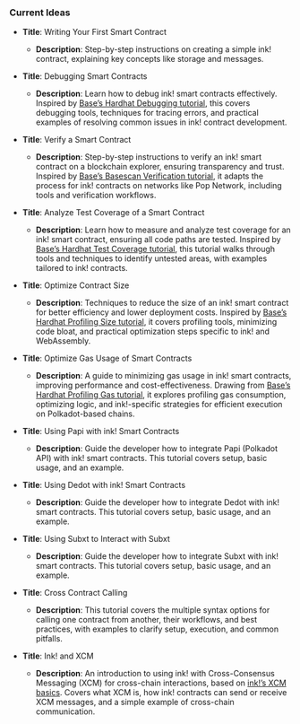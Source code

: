 ### Current Ideas

- **Title**: Writing Your First Smart Contract
  - **Description**: Step-by-step instructions on creating a simple ink! contract, explaining key concepts like storage and messages.

- **Title**: Debugging Smart Contracts
  - **Description**: Learn how to debug ink! smart contracts effectively. Inspired by [Base’s Hardhat Debugging tutorial](https://docs.base.org/tutorials/hardhat-debugging), this covers debugging tools, techniques for tracing errors, and practical examples of resolving common issues in ink! contract development.

- **Title**: Verify a Smart Contract
  - **Description**: Step-by-step instructions to verify an ink! smart contract on a blockchain explorer, ensuring transparency and trust. Inspired by [Base’s Basescan Verification tutorial](https://docs.base.org/tutorials/verify-smart-contract-using-basescan), it adapts the process for ink! contracts on networks like Pop Network, including tools and verification workflows.

- **Title**: Analyze Test Coverage of a Smart Contract
  - **Description**: Learn how to measure and analyze test coverage for an ink! smart contract, ensuring all code paths are tested. Inspired by [Base’s Hardhat Test Coverage tutorial](https://docs.base.org/tutorials/hardhat-test-coverage), this tutorial walks through tools and techniques to identify untested areas, with examples tailored to ink! contracts.

- **Title**: Optimize Contract Size
  - **Description**: Techniques to reduce the size of an ink! smart contract for better efficiency and lower deployment costs. Inspired by [Base’s Hardhat Profiling Size tutorial](https://docs.base.org/tutorials/hardhat-profiling-size), it covers profiling tools, minimizing code bloat, and practical optimization steps specific to ink! and WebAssembly.

- **Title**: Optimize Gas Usage of Smart Contracts
  - **Description**: A guide to minimizing gas usage in ink! smart contracts, improving performance and cost-effectiveness. Drawing from [Base’s Hardhat Profiling Gas tutorial](https://docs.base.org/tutorials/hardhat-profiling-gas), it explores profiling gas consumption, optimizing logic, and ink!-specific strategies for efficient execution on Polkadot-based chains.

- **Title**: Using Papi with ink! Smart Contracts
  - **Description**: Guide the developer how to integrate Papi (Polkadot API) with ink! smart contracts. This tutorial covers setup, basic usage, and an example.

- **Title**: Using Dedot with ink! Smart Contracts
  - **Description**: Guide the developer how to integrate Dedot with ink! smart contracts. This tutorial covers setup, basic usage, and an example.

- **Title**: Using Subxt to Interact with Subxt
  - **Description**: Guide the developer how to integrate Subxt with ink! smart contracts. This tutorial covers setup, basic usage, and an example.

- **Title**: Cross Contract Calling
  - **Description**: This tutorial covers the multiple syntax options for calling one contract from another, their workflows, and best practices, with examples to clarify setup, execution, and common pitfalls.

- **Title**: Ink! and XCM
  - **Description**: An introduction to using ink! with Cross-Consensus Messaging (XCM) for cross-chain interactions, based on [ink!’s XCM basics](https://use.ink/basics/xcm). Covers what XCM is, how ink! contracts can send or receive XCM messages, and a simple example of cross-chain communication.
